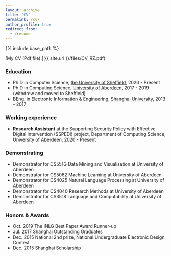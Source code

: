 ```yaml
---
layout: archive
title: "CV"
permalink: /cv/
author_profile: true
redirect_from:
  - /resume
---
```


{% include base_path %}

[My CV (Pdf file).]({{ site.url }}/files/CV_RZ.pdf)


### Education

- Ph.D  in Computer Science, [the University of Sheffield](https://www.sheffield.ac.uk/), 2020 - Present
- Ph.D  in Computing Science, [University of Aberdeen](https://www.abdn.ac.uk), 2017 - 2019 (withdrew and moved to Sheffield)
- BEng. in Electronic Information & Engineering, [Shanghai University](http://www.shu.edu.cn), 2013 - 2017

### Working experience
- **Research Assistant** at the Supporting Security Policy with Effective Digital Intervention (SSPEDI) project, Department of Computing Science, University of Aberdeen, 2020 - Present

### Demonstrating

- Demonstrator for CS551G Data Mining and Visualisation at University of Aberdeen
- Demonstrator for CS5062 Machine Learning at University of Aberdeen
- Demonstrator for CS4025 Natural Language Processing at University of Aberdeen
- Demonstrator for CS4040 Research Methods at University of Aberdeen
- Demonstrator for CS3518 Language and Computability at University of Aberdeen
  
  
### Honors & Awards

- Oct. 2019 The INLG Best Paper Award Runner-up
- Jul. 2017 Shanghai Outstanding Graduates
- Dec. 2015 National 2nd prize, National Undergraduate Electronic Design Contest 
- Dec. 2015 Shanghai Scholarship


